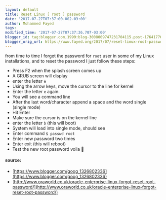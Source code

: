 ```yaml
---
layout: default
title: Reset Linux [ root ] password
date: '2017-07-27T07:37:00.002-03:00'
author: Mohammed Fayed
tags:
modified_time: '2017-07-27T07:37:36.707-03:00'
blogger_id: tag:blogger.com,1999:blog-3008009747231704115.post-1764177048584226215
blogger_orig_url: https://www.fayed.org/2017/07/reset-linux-root-password.html
---
```


from time to time I forget the password for `root` user in some of my Linux installations, and to reset the password I just follow these steps:

- Press F2 when the splash screen comes up
- A GRUB screen will display
- enter the letter `e`
- Using the arrow keys, move the cursor to the line for kernel
- Enter the letter `e` again.
- You will see a command line
- After the last word/character append a space and the word single (single mode)
- Hit Enter
- Make sure the cursor is on the kernel line
- enter the letter `b` (this will boot)
- System will load into single mode, should see
- Enter command  `$ passwd root`
- Enter new password two times
- Enter exit (this will reboot)
- Test the new root password voila 🙂


#### source:

- [https://www.blogger.com/goog_1326802336](https://www.blogger.com/goog_1326802336)
- [http://www.oraworld.co.uk/oracle-enterprise-linux-forgot-reset-root-password/](http://www.oraworld.co.uk/oracle-enterprise-linux-forgot-reset-root-password/)

